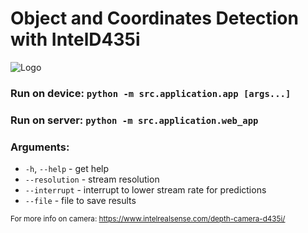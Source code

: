 # Object and Coordinates Detection with IntelD435i

![Logo](https://media.licdn.com/dms/image/C4D0BAQHyRPHoBnc1jw/company-logo_200_200/0/1661809948727?e=1692230400&v=beta&t=zYMOnSnJTzpcG3IdtkBmAlSCxk-L6lzfOF4mll_-ONM)

### Run on device: `python -m src.application.app [args...]`
### Run on server: `python -m src.application.web_app`


### Arguments:
- `-h`, `--help` - get help
- `--resolution` - stream resolution
- `--interrupt` - interrupt to lower stream rate for predictions
- `--file` - file to save results

<sub>For more info on camera: https://www.intelrealsense.com/depth-camera-d435i/ </sub>